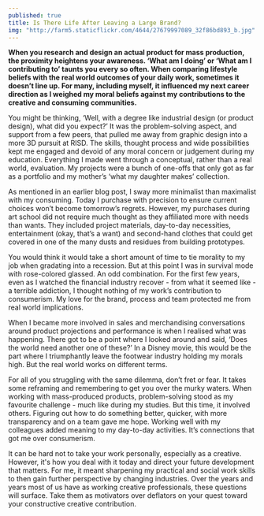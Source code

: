 ```yaml
---
published: true
title: Is There Life After Leaving a Large Brand?
img: "http://farm5.staticflickr.com/4644/27679997089_32f86bd893_b.jpg"
---
```

**When you research and design an actual product for mass production, the proximity heightens your awareness. ‘What am I doing’ or ‘What am I contributing to’ taunts you every so often. When comparing lifestyle beliefs with the real world outcomes of your daily work, sometimes it doesn’t line up. For many, including myself, it influenced my next career direction as I weighed my moral beliefs against my contributions to the creative and consuming communities.** 

You might be thinking, ‘Well, with a degree like industrial design (or product design), what did you expect?’ It was the problem-solving aspect, and support from a few peers, that pulled me away from graphic design into a more 3D pursuit at RISD. The skills, thought process and wide possibilities kept me engaged and devoid of any moral concern or judgement during my education. Everything I made went through a conceptual, rather than a real world, evaluation. My projects were a bunch of one-offs that only got as far as a portfolio and my mother’s ‘what my daughter makes’ collection. 

As mentioned in an earlier blog post, I sway more minimalist than maximalist with my consuming. Today I purchase with precision to ensure current choices won’t become tomorrow’s regrets. However, my purchases during art school did not require much thought as they affiliated more with needs than wants. They included project materials, day-to-day necessities, entertainment (okay, that’s a want) and second-hand clothes that could get covered in one of the many dusts and residues from building prototypes. 

You would think it would take a short amount of time to tie morality to my job when gradating into a recession. But at this point I was in survival mode with rose-colored glassed. An odd combination. For the first few years, even as I watched the financial industry recover - from what it seemed like - a terrible addiction, I thought nothing of my work’s contribution to consumerism. My love for the brand, process and team protected me from real world implications. 

When I became more involved in sales and merchandising conversations around product projections and performance is when I realised what was happening. There got to be a point where I looked around and said, ‘Does the world need another one of these?’ In a Disney movie, this would be the part where I triumphantly leave the footwear industry holding my morals high. But the real world works on different terms. 

For all of you struggling with the same dilemma, don’t fret or fear. It takes some reframing and remembering to get you over the murky waters. When working with mass-produced products, problem-solving stood as my favourite challenge -  much like during my studies. But this time, it involved others. Figuring out how to do something better, quicker, with more transparency and on a team gave me hope. Working well with my colleagues added meaning to my day-to-day activities. It’s connections that got me over consumerism.

It can be hard not to take your work personally, especially as a creative. However, it's how you deal with it today and direct your future development that matters. For me, it meant sharpening my practical and social work skills to then gain further perspective by changing industries. Over the years and years most of us have as working creative professionals, these questions will surface. Take them as motivators over deflators on your quest toward your constructive creative contribution.

